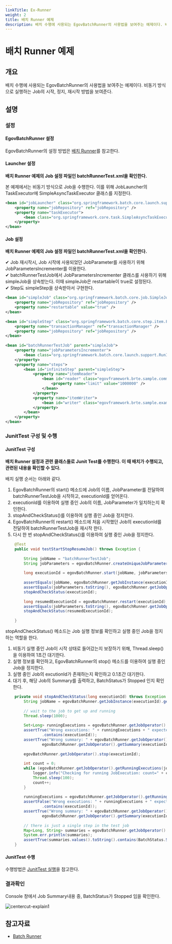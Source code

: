 ```yaml
---
linkTitle: Ex-Runner
weight: 2
title: 배치 Runner 예제
description: 배치 수행에 사용되는 EgovBatchRunner의 사용법을 보여주는 예제이다. 비동기 방식으로 실행하는 Job의 시작, 정지, 재시작 방법을 보여준다.
---
```

# 배치 Runner 예제

## 개요

배치 수행에 사용되는 EgovBatchRunner의 사용법을 보여주는 예제이다. 비동기 방식으로 실행하는 Job의 시작, 정지, 재시작 방법을 보여준다.

## 설명

### 설정

#### EgovBatchRunner 설정

EgovBatchRunner의 설정 방법은 [배치 Runner](../../../egovframe-runtime/batch-layer/batch-execution-job_runner.md#egovbatchrunner)를 참고한다.

#### Launcher 설정

**배치 Runner 예제의 Job 설정 파일인 batchRunnerTest.xml을 확인한다.**

본 예제에서는 비동기 방식으로 Job을 수행한다. 이를 위해 JobLauncher의 TaskExecutor에 SimpleAsyncTaskExecutor 클래스를 지정한다.

```xml
<bean id="jobLauncher" class="org.springframework.batch.core.launch.support.SimpleJobLauncher">
	<property name="jobRepository" ref="jobRepository" />
	<property name="taskExecutor">
		<bean class="org.springframework.core.task.SimpleAsyncTaskExecutor"/>
	</property>
</bean>
```

#### Job 설정

**배치 Runner 예제의 Job 설정 파일인 batchRunnerTest.xml을 확인한다.**

✔ Job 재시작시, Job 시작에 사용되었던 JobParameter를 사용하기 위해 JobParametersIncrementer를 이용한다.  
✔ batchRunnerTestJob에서 JobParametersIncrementer 클래스를 사용하기 위해 simpleJob을 상속받는다. 이때 simpleJob은 restartable이 true로 설정된다.  
✔ Step도 simpleStep을 상속받아서 구현한다.  

```xml
<bean id="simpleJob" class="org.springframework.batch.core.job.SimpleJob" abstract="true">
	<property name="jobRepository" ref="jobRepository" />
	<property name="restartable" value="true" />
</bean>
 
<bean id="simpleStep" class="org.springframework.batch.core.step.item.FaultTolerantStepFactoryBean" abstract="true">
	<property name="transactionManager" ref="transactionManager" />
	<property name="jobRepository" ref="jobRepository" />
</bean>
 
<bean id="batchRunnerTestJob" parent="simpleJob">
	<property name="jobParametersIncrementer">
		<bean class="org.springframework.batch.core.launch.support.RunIdIncrementer" />	
	</property>
	<property name="steps">
		<bean id="infiniteStep" parent="simpleStep">
			<property name="itemReader">
				<bean id="reader" class="egovframework.brte.sample.common.domain.trade.GeneratingTradeItemReader">
					<property name="limit" value="1000000" />
				</bean>
			</property>
			<property name="itemWriter">
				<bean id="writer" class="egovframework.brte.sample.example.support.EgovDummyItemWriter" />
			</property>
		</bean>
	</property>
</bean>
```

### JunitTest 구성 및 수행

#### JunitTest 구성

**배치 Runner 설정과 관련 클래스들로 Junit Test를 수행한다. 이 때 배치가 수행되고, 관련된 내용을 확인할 수 있다.**

배치 실행 순서는 아래와 같다.

1. EgovBatchRunner의 start() 메소드에 Job의 이름, JobParameter를 전달하여 batchRunnerTestJob을 시작하고, executionId를 얻어온다.
2. executionId를 이용하여 실행 중인 Job의 이름, JobParameter가 일치하는지 확인한다.
3. stopAndCheckStatus()를 이용하여 실행 중인 Job을 정지한다.
4. EgovBatchRunner의 restart() 메소드에 처음 시작했던 Job의 executionId를 전달하여 batchRunnerTestJob을 재시작 한다.
5. 다시 한 번 stopAndCheckStatus()를 이용하여 실행 중인 Job을 정지한다.

```java
	@Test
	public void testStartStopResumeJob() throws Exception {
 
		String jobName = "batchRunnerTestJob";
		String jobParameters = egovBatchRunner.createUniqueJobParameters();
 
		long executionId = egovBatchRunner.start(jobName, jobParameters);
 
		assertEquals(jobName, egovBatchRunner.getJobInstance(executionId).getJobName());
		assertEquals(jobParameters.toString(), egovBatchRunner.getJobOperator().getParameters(executionId));
		stopAndCheckStatus(executionId);
 
		long resumedExecutionId = egovBatchRunner.restart(executionId);
		assertEquals(jobParameters.toString(), egovBatchRunner.getJobOperator().getParameters(resumedExecutionId));
		stopAndCheckStatus(resumedExecutionId);
 
	}
```

stopAndCheckStatus() 메소드는 Job 실행 정보를 확인하고 실행 중인 Job을 정지하는 역할을 한다.

1. 비동기 실행 중인 Job이 시작 상태로 들어갔는지 보장하기 위해, Thread.sleep()을 이용하여 1초간 대기한다.
2. 실행 정보를 확인하고, EgovBatchRunner의 stop() 메소드를 이용하여 실행 중인 Job을 정지한다.
3. 실행 중인 Job의 excutionId가 존재하는지 확인하고 0.1초간 대기한다.
4. 대기 후, 해당 Job의 Summary를 출력하고, BatchStatus가 Stopped 인지 확인한다.

```java
	private void stopAndCheckStatus(long executionId) throws Exception {
		String jobName = egovBatchRunner.getJobInstance(executionId).getJobName();
 
		// wait to the job to get up and running	
		Thread.sleep(1000);
 
		Set<Long> runningExecutions = egovBatchRunner.getJobOperator().getRunningExecutions(jobName);
		assertTrue("Wrong executions: " + runningExecutions + " expected: " + executionId, runningExecutions
				.contains(executionId));
		assertTrue("Wrong summary: " + egovBatchRunner.getJobOperator().getSummary(executionId), 
				egovBatchRunner.getJobOperator().getSummary(executionId).contains(BatchStatus.STARTED.toString()));
 
		egovBatchRunner.getJobOperator().stop(executionId);
 
		int count = 0;
		while (egovBatchRunner.getJobOperator().getRunningExecutions(jobName).contains(executionId) && count <= 10) {
			logger.info("Checking for running JobExecution: count=" + count);
			Thread.sleep(100);
			count++;
		}
 
		runningExecutions = egovBatchRunner.getJobOperator().getRunningExecutions(jobName);
		assertFalse("Wrong executions: " + runningExecutions + " expected: " + executionId, runningExecutions
				.contains(executionId));
		assertTrue("Wrong summary: " + egovBatchRunner.getJobOperator().getSummary(executionId), 
				egovBatchRunner.getJobOperator().getSummary(executionId).contains(BatchStatus.STOPPED.toString()));
 
		// there is just a single step in the test job
		Map<Long, String> summaries = egovBatchRunner.getJobOperator().getStepExecutionSummaries(executionId);
		System.err.println(summaries);
		assertTrue(summaries.values().toString().contains(BatchStatus.STOPPED.toString()));
	}
```

#### JunitTest 수행

수행방법은 [JunitTest 실행](https://www.egovframe.go.kr/wiki/doku.php?id=egovframework:dev2:tst:test_case)을 참고한다.

### 결과확인

Console 창에서 Job Summary내용 중, BatchStatus가 Stopped 임을 확인한다.

![centercut-explain1](../images/centercut-explain1.png)

## 참고자료
* [Batch Runner](../../../egovframe-runtime/batch-layer/batch-execution-job_runner.md#egovbatchrunner)